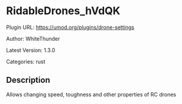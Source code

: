 # RidableDrones_hVdQK

Plugin URL: https://umod.org/plugins/drone-settings

Author: WhiteThunder

Latest Version: 1.3.0

Categories: rust

## Description

Allows changing speed, toughness and other properties of RC drones
